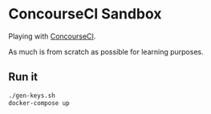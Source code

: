 # ConcourseCI Sandbox

Playing with [ConcourseCI](https://concourse-ci.org).

As much is from scratch as possible for learning purposes.

## Run it

```bash
./gen-keys.sh
docker-compose up
```

